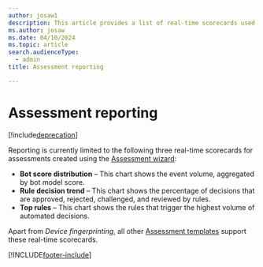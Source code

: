 ```yaml
---
author: josaw1
description: This article provides a list of real-time scorecards used for reporting assessments.
ms.author: josaw
ms.date: 04/10/2024
ms.topic: article
search.audienceType:
  - admin
title: Assessment reporting

---
```


# Assessment reporting

[!include[deprecation](includes/deprecation.md)]

Reporting is currently limited to the following three real-time scorecards for assessments created using the [Assessment wizard](assessment-create-new.md#assessment-wizard-overview):

- **Bot score distribution** – This chart shows the event volume, aggregated by bot model score.
- **Rule decision trend** – This chart shows the percentage of decisions that are approved, rejected, challenged, and reviewed by rules.
- **Top rules** – This chart shows the rules that trigger the highest volume of automated decisions.

Apart from _Device fingerprinting_, all other [Assessment templates](assessment-create-new.md#template) support these real-time scorecards.


[!INCLUDE[footer-include](includes/footer-banner.md)]
